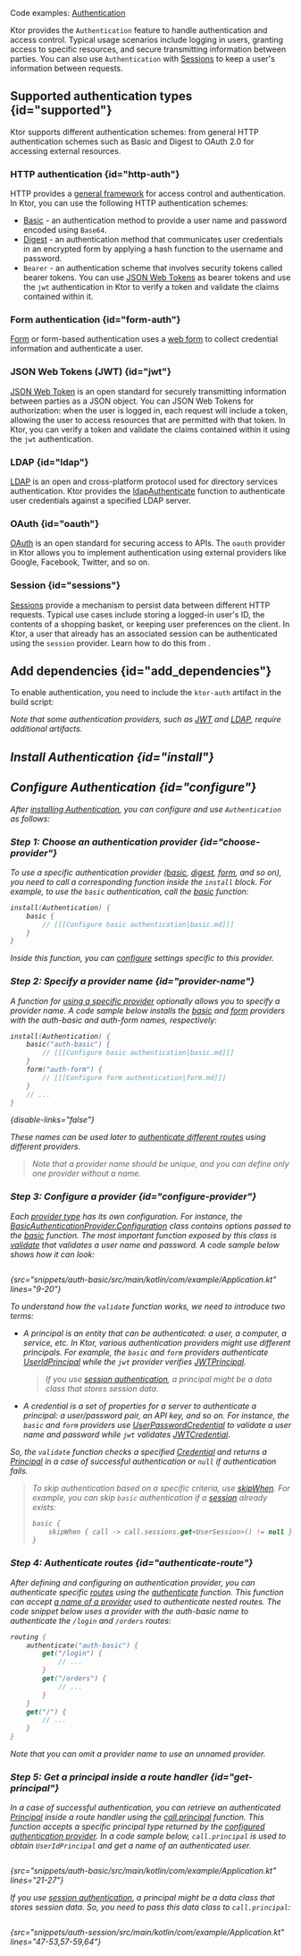 [//]: # (title: Authentication and authorization)

<microformat>
<p>
Code examples: <a href="samples.md" anchor="authentication">Authentication</a>
</p>
</microformat>

Ktor provides the `Authentication` feature to handle authentication and access control. Typical usage scenarios include logging in users, granting access to specific resources, and secure transmitting information between parties. You can also use `Authentication` with [Sessions](sessions.md) to keep a user's information between requests.

## Supported authentication types {id="supported"}
Ktor supports different authentication schemes: from general HTTP authentication schemes such as Basic and Digest to OAuth 2.0 for accessing external resources.

### HTTP authentication {id="http-auth"}
HTTP provides a [general framework](https://developer.mozilla.org/en-US/docs/Web/HTTP/Authentication) for access control and authentication. In Ktor, you can use the following HTTP authentication schemes:
* [Basic](basic.md) - an authentication method to provide a user name and password encoded using `Base64`.
* [Digest](digest.md) - an authentication method that communicates user credentials in an encrypted form by applying a hash function to the username and password.
* `Bearer` - an authentication scheme that involves security tokens called bearer tokens. You can use [JSON Web Tokens](#jwt) as bearer tokens and use the `jwt` authentication in Ktor to verify a token and validate the claims contained within it.


### Form authentication {id="form-auth"}
[Form](form.md) or form-based authentication uses a [web form](https://developer.mozilla.org/en-US/docs/Learn/Forms) to collect credential information and authenticate a user.


### JSON Web Tokens (JWT) {id="jwt"}
[JSON Web Token](jwt.md) is an open standard for securely transmitting information between parties as a JSON object. You can JSON Web Tokens for authorization: when the user is logged in, each request will include a token, allowing the user to access resources that are permitted with that token. In Ktor, you can verify a token and validate the claims contained within it using the `jwt` authentication.


### LDAP {id="ldap"}
[LDAP](ldap.md) is an open and cross-platform protocol used for directory services authentication. Ktor provides the [ldapAuthenticate](https://api.ktor.io/%ktor_version%/io.ktor.auth.ldap/ldap-authenticate.html) function to authenticate user credentials against a specified LDAP server.

### OAuth {id="oauth"}
[OAuth](oauth.md) is an open standard for securing access to APIs. The `oauth` provider in Ktor allows you to implement authentication using external providers like Google, Facebook, Twitter, and so on.

### Session {id="sessions"}
[Sessions](sessions.md) provide a mechanism to persist data between different HTTP requests. Typical use cases include storing a logged-in user's ID, the contents of a shopping basket, or keeping user preferences on the client. In Ktor, a user that already has an associated session can be authenticated using the `session` provider. Learn how to do this from [](session-auth.md).


## Add dependencies {id="add_dependencies"}
To enable authentication, you need to include the `ktor-auth` artifact in the build script:

<var name="artifact_name" value="ktor-auth"/>
<include src="lib.md" include-id="add_ktor_artifact"/>

Note that some authentication providers, such as [JWT](jwt.md) and [LDAP](ldap.md), require additional artifacts.



## Install Authentication {id="install"}
<var name="feature_name" value="Authentication"/>
<include src="lib.md" include-id="install_feature"/>


## Configure Authentication {id="configure"}
After [installing Authentication](#install), you can configure and use `Authentication` as follows:


### Step 1: Choose an authentication provider {id="choose-provider"}

To use a specific authentication provider ([basic](basic.md), [digest](digest.md), [form](form.md), and so on), you need to call a corresponding function inside the `install` block. For example, to use the `basic` authentication, call the [basic](https://api.ktor.io/%ktor_version%/io.ktor.auth/basic.html) function:

```kotlin
install(Authentication) {
    basic {
        // [[[Configure basic authentication|basic.md]]]
    }
}
```
Inside this function, you can [configure](#configure-provider) settings specific to this provider.


### Step 2: Specify a provider name {id="provider-name"}

A function for [using a specific provider](#choose-provider) optionally allows you to specify a provider name. A code sample below installs the [basic](https://api.ktor.io/%ktor_version%/io.ktor.auth/basic.html) and [form](https://api.ktor.io/%ktor_version%/io.ktor.auth/form.html) providers with the _auth-basic_ and _auth-form_ names, respectively:

```kotlin
install(Authentication) {
    basic("auth-basic") {
        // [[[Configure basic authentication|basic.md]]]
    }
    form("auth-form") {
        // [[[Configure form authentication|form.md]]]
    }
    // ...
}
```
{disable-links="false"}

These names can be used later to [authenticate different routes](#authenticate-route) using different providers.
> Note that a provider name should be unique, and you can define only one provider without a name.


### Step 3: Configure a provider {id="configure-provider"}

Each [provider type](#choose-provider) has its own configuration. For instance, the [BasicAuthenticationProvider.Configuration](https://api.ktor.io/%ktor_version%/io.ktor.auth/-basic-authentication-provider/-configuration/index.html) class contains options passed to the [basic](https://api.ktor.io/%ktor_version%/io.ktor.auth/basic.html) function. The most important function exposed by this class is [validate](https://api.ktor.io/%ktor_version%/io.ktor.auth/-basic-authentication-provider/-configuration/validate.html) that validates a user name and password. A code sample below shows how it can look:

```kotlin
```
{src="snippets/auth-basic/src/main/kotlin/com/example/Application.kt" lines="9-20"}

To understand how the `validate` function works, we need to introduce two terms:
* A _principal_ is an entity that can be authenticated: a user, a computer, a service, etc. In Ktor, various authentication providers might use different principals. For example, the `basic` and `form` providers authenticate [UserIdPrincipal](https://api.ktor.io/%ktor_version%/io.ktor.auth/-user-id-principal/index.html) while the `jwt` provider verifies [JWTPrincipal](https://api.ktor.io/%ktor_version%/io.ktor.auth.jwt/-j-w-t-principal/index.html).
  > If you use [session authentication](session-auth.md), a principal might be a data class that stores session data.
* A _credential_ is a set of properties for a server to authenticate a principal: a user/password pair, an API key, and so on. For instance, the `basic` and `form` providers use [UserPasswordCredential](https://api.ktor.io/%ktor_version%/io.ktor.auth/-user-password-credential/index.html) to validate a user name and password while `jwt` validates [JWTCredential](https://api.ktor.io/%ktor_version%/io.ktor.auth.jwt/-j-w-t-credential/index.html).

So, the `validate` function checks a specified [Credential](https://api.ktor.io/%ktor_version%/io.ktor.auth/-credential.html) and returns a [Principal](https://api.ktor.io/%ktor_version%/io.ktor.auth/-principal.html) in a case of successful authentication or `null` if authentication fails.

> To skip authentication based on a specific criteria, use [skipWhen](https://api.ktor.io/%ktor_version%/io.ktor.auth/-authentication-provider/-configuration/skip-when.html). For example, you can skip `basic` authentication if a [session](sessions.md) already exists:
> ```kotlin
> basic {
>     skipWhen { call -> call.sessions.get<UserSession>() != null }
> }


### Step 4: Authenticate routes {id="authenticate-route"}

After defining and configuring an authentication provider, you can authenticate specific [routes](Routing_in_Ktor.md) using the
[authenticate](https://api.ktor.io/%ktor_version%/io.ktor.auth/authenticate.html) function. This function can accept [a name of a provider](#provider-name) used to authenticate nested routes. The code snippet below uses a provider with the _auth-basic_ name to authenticate the `/login` and `/orders` routes:

```kotlin
routing {
    authenticate("auth-basic") {
        get("/login") {
            // ...
        }    
        get("/orders") {
            // ...
        }    
    }
    get("/") {
        // ...
    }
}
```

Note that you can omit a provider name to use an unnamed provider.


### Step 5: Get a principal inside a route handler {id="get-principal"}

In a case of successful authentication, you can retrieve an authenticated [Principal](https://api.ktor.io/%ktor_version%/io.ktor.auth/-principal.html) inside a route handler using the [call.principal](https://api.ktor.io/%ktor_version%/io.ktor.auth/principal.html) function. This function accepts a specific principal type returned by the [configured authentication provider](#configure-provider). In a code sample below, `call.principal` is used to obtain `UserIdPrincipal` and get a name of an authenticated user.

```kotlin
```
{src="snippets/auth-basic/src/main/kotlin/com/example/Application.kt" lines="21-27"}


If you use [session authentication](session-auth.md), a principal might be a data class that stores session data. So, you need to pass this data class to `call.principal`:

```kotlin
```
{src="snippets/auth-session/src/main/kotlin/com/example/Application.kt" lines="47-53,57-59,64"}




